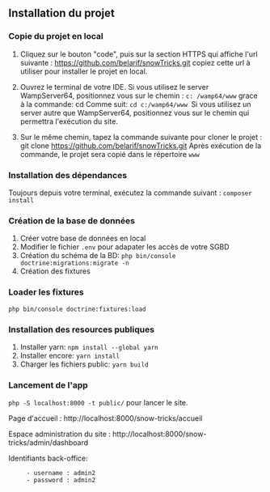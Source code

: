 ## Installation du projet

### Copie du projet en local 
1. Cliquez sur le bouton "code", puis sur la section HTTPS qui affiche l'url
suivante : https://github.com/belarif/snowTricks.git copiez cette url à utiliser pour installer le projet en local.

2. Ouvrez le terminal de votre IDE. Si vous utilisez le server WampServer64, positionnez vous sur le chemin : `c:
   /wamp64/www` grace à la commande: cd Comme suit: `cd c:/wamp64/www `Si vous utilisez un server autre que
   WampServer64, positionnez vous sur le chemin qui permettra l'exécution du site.

3. Sur le même chemin, tapez la commande suivante pour cloner le projet : git
   clone https://github.com/belarif/snowTricks.git Après exécution de la commande, le projet sera copié dans le répertoire `www`

### Installation des dépendances
Toujours depuis votre terminal, exécutez la commande suivant : `composer install`

### Création de la base de données
1. Créer votre base de données en local
2. Modifier le fichier `.env` pour adapater les accès de votre SGBD
3. Création du schéma de la BD: `php bin/console doctrine:migrations:migrate -n` 
4. Création des fixtures

### Loader les fixtures
`php bin/console doctrine:fixtures:load`

### Installation des resources publiques
1. Installer yarn: `npm install --global yarn`
2. Installer encore: `yarn install`
3. Charger les fichiers public: `yarn build`

### Lancement de l'app
`php -S localhost:8000 -t public/` pour lancer le site.

Page d'accueil : http://localhost:8000/snow-tricks/accueil

Espace administration du site : http://localhost:8000/snow-tricks/admin/dashboard

Identifiants back-office:

         - username : admin2
         - password : admin2
